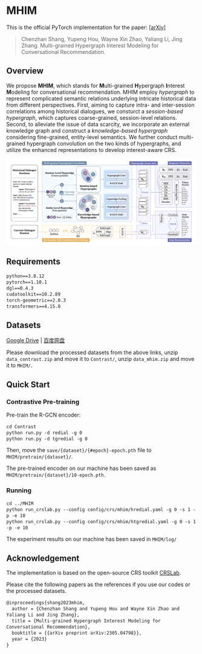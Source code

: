 # MHIM

This is the official PyTorch implementation for the paper: [[arXiv]](https://arxiv.org/abs/2305.04798)

> Chenzhan Shang, Yupeng Hou, Wayne Xin Zhao, Yaliang Li, Jing Zhang. Multi-grained Hypergraph Interest Modeling for Conversational Recommendation.

## Overview

We propose **MHIM**, which stands for **M**ulti-grained **H**ypergraph **I**nterest **M**odeling for conversational recommendation. MHIM employ *hypergraph* to represent complicated semantic relations underlying intricate historical data from different perspectives. First, aiming to capture intra- and inter-session correlations among historical dialogues, we consturct a *session-based hypergraph*, which captures coarse-grained, session-level relations. Second, to alleviate the issue of data scarcity, we incorporate an external knowledge graph and construct a *knowledge-based hypergraph* considering fine-grained, entity-level semantics. We further conduct multi-grained hypergraph convolution on the two kinds of hypergraphs, and utilize the enhanced representations to develop interest-aware CRS.

![](Asset/model.png)

## Requirements

```
python==3.8.12
pytorch==1.10.1
dgl==0.4.3
cudatoolkit==10.2.89
torch-geometric==2.0.3
transformers==4.15.0
```

## Datasets

[Google Drive](https://drive.google.com/drive/folders/1witl2Ga8pQzAsreQhj4QUH7TldzWKzLa?usp=sharing) | [百度网盘](https://pan.baidu.com/s/1WQoWOSrquIZtJz8AGfg9Cg?pwd=mhim)

Please download the processed datasets from the above links, unzip `data_contrast.zip` and move it to `Contrast/`, unzip `data_mhim.zip` and move it to `MHIM/`.

## Quick Start

### Contrastive Pre-training

Pre-train the R-GCN encoder:

```
cd Contrast
python run.py -d redial -g 0
python run.py -d tgredial -g 0
```

Then, move the `save/{dataset}/{#epoch}-epoch.pth` file to `MHIM/pretrain/{dataset}/`.

The pre-trained encoder on our machine has been saved as `MHIM/pretrain/{dataset}/10-epoch.pth`.

### Running

```
cd ../MHIM
python run_crslab.py --config config/crs/mhim/hredial.yaml -g 0 -s 1 -p -e 10
python run_crslab.py --config config/crs/mhim/htgredial.yaml -g 0 -s 1 -p -e 10
```

The experiment results on our machine has been saved in `MHIM/log/`

## Acknowledgement

The implementation is based on the open-source CRS toolkit [CRSLab](https://github.com/RUCAIBox/CRSLab).

Please cite the following papers as the references if you use our codes or the processed datasets.

```
@inproceedings{shang2023mhim,
  author = {Chenzhan Shang and Yupeng Hou and Wayne Xin Zhao and Yaliang Li and Jing Zhang},
  title = {Multi-grained Hypergraph Interest Modeling for Conversational Recommendation},
  booktitle = {{arXiv preprint arXiv:2305.04798}},
  year = {2023}
}
```

